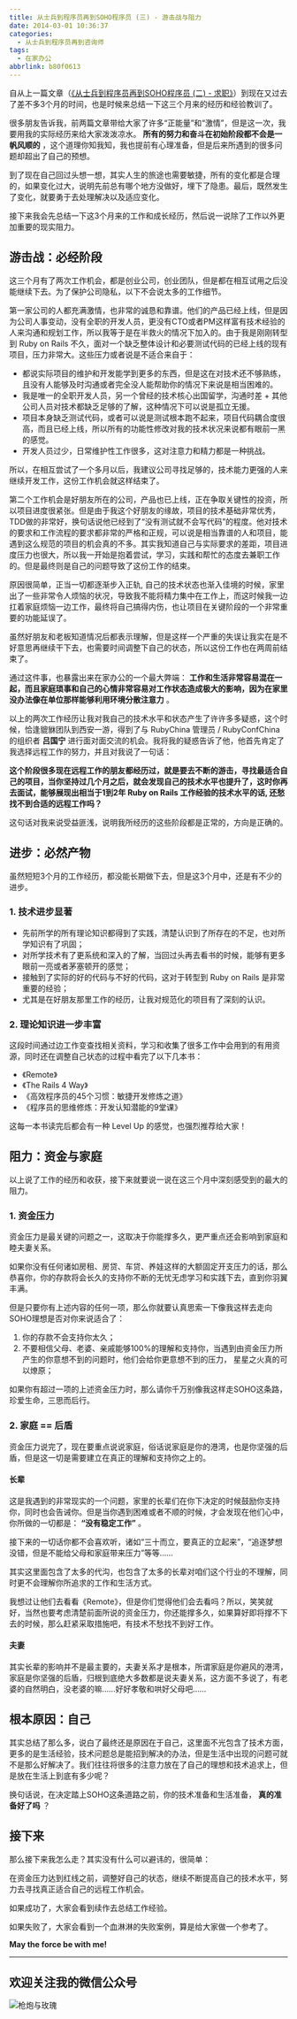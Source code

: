 ```yaml
---
title: 从士兵到程序员再到SOHO程序员 (三) - 游击战与阻力
date: 2014-03-01 10:36:37
categories:
  - 从士兵到程序员再到咨询师
tags:
  - 在家办公
abbrlink: b80f0613
---
```


自从上一篇文章（[《从士兵到程序员再到SOHO程序员 (二) - 求职》](https://huhao.dev/posts/90a65bc6/)）到现在又过去了差不多3个月的时间，也是时候来总结一下这三个月来的经历和经验教训了。

很多朋友告诉我，前两篇文章带给大家了许多“正能量”和“激情”，但是这一次，我要用我的实际经历来给大家泼泼凉水。 **所有的努力和奋斗在初始阶段都不会是一帆风顺的** ，这个道理你知我知，我也提前有心理准备，但是后来所遇到的很多问题却超出了自己的预想。

到了现在自己回过头想一想，其实人生的旅途也需要敏捷，所有的变化都是合理的，如果变化过大，说明先前总有哪个地方没做好，埋下了隐患。最后，既然发生了变化，就要勇于去处理解决以及适应变化。

接下来我会先总结一下这3个月来的工作和成长经历，然后说一说除了工作以外更加重要的现实阻力。

<!-- more -->

## 游击战：必经阶段

这三个月有了两次工作机会，都是创业公司，创业团队，但是都在相互试用之后没能继续下去。为了保护公司隐私，以下不会说太多的工作细节。

第一家公司的人都充满激情，也非常的诚恳和靠谱。他们的产品已经上线，但是因为公司人事变动，没有全职的开发人员，更没有CTO或者PM这样富有技术经验的人来沟通和规划工作，所以我等于是在半救火的情况下加入的。由于我是刚刚转型到 Ruby on Rails 不久，面对一个缺乏整体设计和必要测试代码的已经上线的现有项目，压力非常大。这些压力或者说是不适合来自于：

- 都说实际项目的维护和开发能学到更多的东西，但是这在对技术还不够熟练，且没有人能够及时沟通或者完全没人能帮助你的情况下来说是相当困难的。
- 我是唯一的全职开发人员，另一个曾经的技术核心出国留学，沟通时差 + 其他公司人员对技术都缺乏足够的了解，这种情况下可以说是孤立无援。
- 项目本身缺乏测试代码，或者可以说是测试根本跑不起来，项目代码耦合度很高，而且已经上线，所以所有的功能性修改对我的技术状况来说都有眼前一黑的感觉。
- 开发人员过少，日常维护性工作很多，这对注意力和精力都是一种挑战。

所以，在相互尝试了一个多月以后，我建议公司寻找足够的，技术能力更强的人来继续开发工作，这份工作机会就这样结束了。

第二个工作机会是好朋友所在的公司，产品也已上线，正在争取关键性的投资，所以项目进度很紧张。但是由于我这个好朋友的缘故，项目的技术基础非常优秀，TDD做的非常好，换句话说他已经到了“没有测试就不会写代码”的程度。他对技术的要求和工作流程的要求都非常的严格和正规，可以说是相当靠谱的人和项目，能遇到这么规范的项目的机会真的不多。其实我知道自己与实际要求的差距，项目进度压力也很大，所以我一开始是抱着尝试，学习，实践和帮忙的态度去兼职工作的。但是最终则是自己的问题导致了这份工作的结束。

原因很简单，正当一切都逐渐步入正轨, 自己的技术状态也渐入佳境的时候，家里出了一些非常令人烦恼的状况，导致我不能将精力集中在工作上，而这时候我一边扛着家庭烦恼一边工作，最终将自己搞得内伤，也让项目在关键阶段的一个非常重要的功能延误了。

虽然好朋友和老板知道情况后都表示理解，但是这样一个严重的失误让我实在是不好意思再继续干下去，也需要时间调整下自己的状态，所以这份工作也在两周前结束了。

通过这件事，也暴露出来在家办公的一个最大弊端： **工作和生活非常容易混在一起，而且家庭琐事和自己的心情非常容易对工作状态造成极大的影响，因为在家里没办法像在单位那样能够利用环境分散注意力** 。

以上的两次工作经历让我对我自己的技术水平和状态产生了许许多多疑惑，这个时候，恰逢貔貅团队到西安一游，得到了与 RubyChina 管理员 / RubyConfChina 的组织者 **吕国宁** 进行面对面交流的机会。我将我的疑惑告诉了他，他首先肯定了我选择远程工作的努力，并且对我说了一句话：

**这个阶段很多现在远程工作的朋友都经历过，就是要去不断的游击，寻找最适合自己的项目，当你坚持过几个月之后，就会发现自己的技术水平也提升了，这时你再去面试，能够展现出相当于1到2年 Ruby on Rails 工作经验的技术水平的话, 还愁找不到合适的远程工作吗？**

这句话对我来说受益匪浅，说明我所经历的这些阶段都是正常的，方向是正确的。

## 进步：必然产物

虽然短短3个月的工作经历，都没能长期做下去，但是这3个月中，还是有不少的进步。

### 1. 技术进步显著

- 先前所学的所有理论知识都得到了实践，清楚认识到了所存在的不足，也对所学知识有了巩固；
- 对所学技术有了更系统和深入的了解，当回过头再去看书的时候，能够有更多眼前一亮或者茅塞顿开的感觉；
- 接触到了实际的好的代码与不好的代码，这对于转型到 Ruby on Rails 是非常重要的经验；
- 尤其是在好朋友那里工作的经历，让我对规范化的项目有了深刻的认识。

### 2. 理论知识进一步丰富

这段时间通过边工作变查找相关资料，学习和收集了很多工作中会用到的有用资源，同时还在调整自己状态的过程中看完了以下几本书：

- 《Remote》
- 《The Rails 4 Way》
- 《高效程序员的45个习惯：敏捷开发修炼之道》
- 《程序员的思维修炼：开发认知潜能的9堂课》

这每一本书读完后都会有一种 Level Up 的感觉，也强烈推荐给大家！

## 阻力：资金与家庭

以上说了工作的经历和收获，接下来就要说一说在这三个月中深刻感受到的最大的阻力。

### 1. 资金压力

资金压力是最关键的问题之一，这取决于你能撑多久，更严重点还会影响到家庭和睦夫妻关系。

如果你没有任何诸如房租、房贷、车贷、养娃这样的大额固定开支压力的话，那么恭喜你，你的存款将会长久的支持你不断的无忧无虑学习和实践下去，直到你羽翼丰满。

但是只要你有上述内容的任何一项，那么你就要认真思索一下像我这样去走向SOHO理想是否对你来说适合了：

1. 你的存款不会支持你太久；
2. 不要相信父母、老婆、亲戚能够100%的理解和支持你，当遇到由资金压力所产生的你意想不到的问题时，他们会给你更意想不到的压力， 星星之火真的可以燎原；

如果你有超过一项的上述资金压力时，那么请你千万别像我这样走SOHO这条路，珍爱生命，三思而后行。

### 2. 家庭 == 后盾

资金压力说完了，现在要重点说说家庭，俗话说家庭是你的港湾，也是你坚强的后盾，但是这一切是需要建立在真正的理解和支持你之上的。

#### 长辈

这是我遇到的非常现实的一个问题，家里的长辈们在你下决定的时候鼓励你支持你，同时也会告诫你。但是当你遇到困难或者不顺的时候，才会发现在他们心中，你所做的一切都是： **“没有稳定工作”** 。

接下来的一切话你都不会喜欢听，诸如“三十而立，要真正的立起来”，“追逐梦想没错，但是不能给父母和家庭带来压力”等等……

其实这里面包含了太多的代沟，也包含了太多的长辈对咱们这个行业的不理解，同时更不会理解你所追求的工作和生活方式。

我想过让他们去看看《Remote》，但是你们觉得他们会去看吗？所以，笑笑就好，当然也要考虑清楚前面所说的资金压力，你还能撑多久，如果算好即将撑不下去的时候，那么赶紧采取措施吧，有技术不愁找不到好工作。

#### 夫妻

其实长辈的影响并不是最主要的，夫妻关系才是根本，所谓家庭是你避风的港湾，家庭是你坚强的后盾，归根到底绝大多数都是说夫妻关系，这方面不多说了，有老婆的自然明白，没老婆的嘛……好好孝敬和哄好父母吧……

## 根本原因：自己

其实总结了那么多，说白了最终还是原因在于自己，这里面不光包含了技术方面，更多的是生活经验，技术问题总是能招到解决的办法，但是生活中出现的问题可就不是那么好解决了。我们往往将很多的注意力放在了自己的理想和技术追求上，但是放在生活上到底有多少呢？

换句话说，在决定踏上SOHO这条道路之前，你的技术准备和生活准备， **真的准备好了吗** ？

## 接下来

那么接下来我怎么走？其实没有什么可以避讳的，很简单：

在资金压力达到红线之前，调整好自己的状态，继续不断提高自己的技术水平，努力去寻找真正适合自己的远程工作机会。

如果成功了，大家会看到续作去总结工作经验。

如果失败了，大家会看到一个血淋淋的失败案例，算是给大家做一个参考了。

**May the force be with me!**

---

## 欢迎关注我的微信公众号

![枪炮与玫瑰](https://huhao-dev.oss-cn-beijing.aliyuncs.com/2020-01-20-wechat.png)